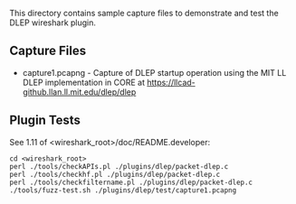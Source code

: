 This directory contains sample capture files to demonstrate and test the
DLEP wireshark plugin.

Capture Files
-------------

* capture1.pcapng - Capture of DLEP startup operation using the MIT LL DLEP
  implementation in CORE at https://llcad-github.llan.ll.mit.edu/dlep/dlep

Plugin Tests
------------

See 1.11 of <wireshark_root>/doc/README.developer:

```
cd <wireshark_root>
perl ./tools/checkAPIs.pl ./plugins/dlep/packet-dlep.c
perl ./tools/checkhf.pl ./plugins/dlep/packet-dlep.c
perl ./tools/checkfiltername.pl ./plugins/dlep/packet-dlep.c
./tools/fuzz-test.sh ./plugins/dlep/test/capture1.pcapng
```
